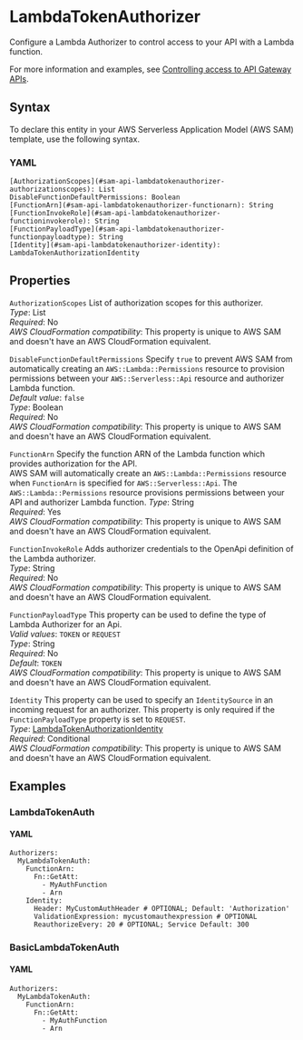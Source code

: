 # LambdaTokenAuthorizer<a name="sam-property-api-lambdatokenauthorizer"></a>

Configure a Lambda Authorizer to control access to your API with a Lambda function\.

For more information and examples, see [Controlling access to API Gateway APIs](serverless-controlling-access-to-apis.md)\.

## Syntax<a name="sam-property-api-lambdatokenauthorizer-syntax"></a>

To declare this entity in your AWS Serverless Application Model \(AWS SAM\) template, use the following syntax\.

### YAML<a name="sam-property-api-lambdatokenauthorizer-syntax.yaml"></a>

```
[AuthorizationScopes](#sam-api-lambdatokenauthorizer-authorizationscopes): List
DisableFunctionDefaultPermissions: Boolean
[FunctionArn](#sam-api-lambdatokenauthorizer-functionarn): String
[FunctionInvokeRole](#sam-api-lambdatokenauthorizer-functioninvokerole): String
[FunctionPayloadType](#sam-api-lambdatokenauthorizer-functionpayloadtype): String
[Identity](#sam-api-lambdatokenauthorizer-identity): LambdaTokenAuthorizationIdentity
```

## Properties<a name="sam-property-api-lambdatokenauthorizer-properties"></a>

 `AuthorizationScopes`   <a name="sam-api-lambdatokenauthorizer-authorizationscopes"></a>
List of authorization scopes for this authorizer\.  
*Type*: List  
*Required*: No  
*AWS CloudFormation compatibility*: This property is unique to AWS SAM and doesn't have an AWS CloudFormation equivalent\.

 `DisableFunctionDefaultPermissions`   <a name="sam-api-lambdatokenauthorizer-disablefunctiondefaultpermissions"></a>
Specify `true` to prevent AWS SAM from automatically creating an `AWS::Lambda::Permissions` resource to provision permissions between your `AWS::Serverless::Api` resource and authorizer Lambda function\.  
*Default value*: `false`  
*Type*: Boolean  
*Required*: No  
*AWS CloudFormation compatibility*: This property is unique to AWS SAM and doesn't have an AWS CloudFormation equivalent\.

 `FunctionArn`   <a name="sam-api-lambdatokenauthorizer-functionarn"></a>
Specify the function ARN of the Lambda function which provides authorization for the API\.  
AWS SAM will automatically create an `AWS::Lambda::Permissions` resource when `FunctionArn` is specified for `AWS::Serverless::Api`\. The `AWS::Lambda::Permissions` resource provisions permissions between your API and authorizer Lambda function\.
*Type*: String  
*Required*: Yes  
*AWS CloudFormation compatibility*: This property is unique to AWS SAM and doesn't have an AWS CloudFormation equivalent\.

 `FunctionInvokeRole`   <a name="sam-api-lambdatokenauthorizer-functioninvokerole"></a>
Adds authorizer credentials to the OpenApi definition of the Lambda authorizer\.  
*Type*: String  
*Required*: No  
*AWS CloudFormation compatibility*: This property is unique to AWS SAM and doesn't have an AWS CloudFormation equivalent\.

 `FunctionPayloadType`   <a name="sam-api-lambdatokenauthorizer-functionpayloadtype"></a>
This property can be used to define the type of Lambda Authorizer for an Api\.  
*Valid values*: `TOKEN` or `REQUEST`  
*Type*: String  
*Required*: No  
*Default*: `TOKEN`  
*AWS CloudFormation compatibility*: This property is unique to AWS SAM and doesn't have an AWS CloudFormation equivalent\.

 `Identity`   <a name="sam-api-lambdatokenauthorizer-identity"></a>
This property can be used to specify an `IdentitySource` in an incoming request for an authorizer\. This property is only required if the `FunctionPayloadType` property is set to `REQUEST`\.  
*Type*: [LambdaTokenAuthorizationIdentity](sam-property-api-lambdatokenauthorizationidentity.md)  
*Required*: Conditional  
*AWS CloudFormation compatibility*: This property is unique to AWS SAM and doesn't have an AWS CloudFormation equivalent\.

## Examples<a name="sam-property-api-lambdatokenauthorizer--examples"></a>

### LambdaTokenAuth<a name="sam-property-api-lambdatokenauthorizer--examples--lambdatokenauth"></a>

#### YAML<a name="sam-property-api-lambdatokenauthorizer--examples--lambdatokenauth--yaml"></a>

```
Authorizers:
  MyLambdaTokenAuth:
    FunctionArn:
      Fn::GetAtt:
        - MyAuthFunction
        - Arn
    Identity:
      Header: MyCustomAuthHeader # OPTIONAL; Default: 'Authorization'
      ValidationExpression: mycustomauthexpression # OPTIONAL
      ReauthorizeEvery: 20 # OPTIONAL; Service Default: 300
```

### BasicLambdaTokenAuth<a name="sam-property-api-lambdatokenauthorizer--examples--basiclambdatokenauth"></a>

#### YAML<a name="sam-property-api-lambdatokenauthorizer--examples--basiclambdatokenauth--yaml"></a>

```
Authorizers:
  MyLambdaTokenAuth:
    FunctionArn:
      Fn::GetAtt:
        - MyAuthFunction
        - Arn
```